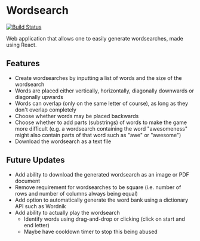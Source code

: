 # Wordsearch

[![Build Status](https://travis-ci.com/Ruben9922/wordsearch.svg?branch=master)](https://travis-ci.com/Ruben9922/wordsearch)

Web application that allows one to easily generate wordsearches, made using React.

## Features
*   Create wordsearches by inputting a list of words and the size of the wordsearch
*   Words are placed either vertically, horizontally, diagonally downwards or diagonally upwards
*   Words can overlap (only on the same letter of course), as long as they don't overlap completely
*   Choose whether words may be placed backwards
*   Choose whether to add parts (substrings) of words to make the game more difficult (e.g. a wordsearch containing the word "awesomeness" might also contain parts of that word such as "awe" or "awesome")
*   Download the wordsearch as a text file

## Future Updates
*   Add ability to download the generated wordsearch as an image or PDF document
*   Remove requirement for wordsearches to be square (i.e. number of rows and number of columns always being equal)
*   Add option to automatically generate the word bank using a dictionary API such as Wordnik
*   Add ability to actually play the wordsearch
    -   Identify words using drag-and-drop or clicking (click on start and end letter)
    -   Maybe have cooldown timer to stop this being abused
